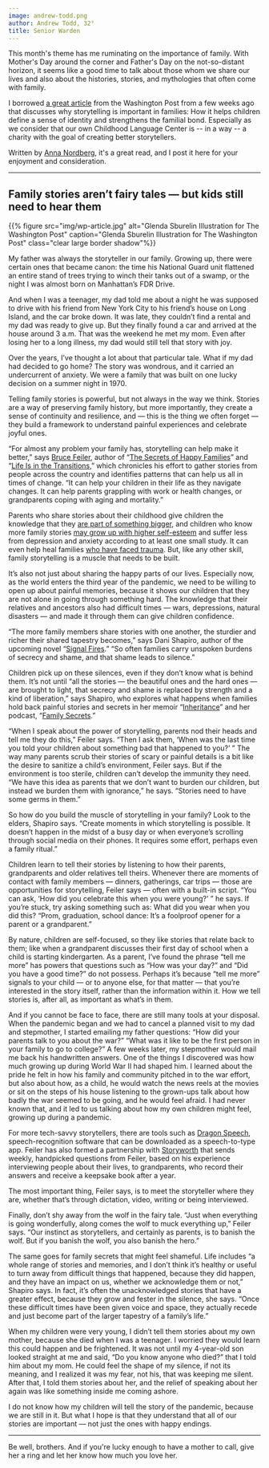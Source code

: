 ```yaml
---
image: andrew-todd.png
author: Andrew Todd, 32°
title: Senior Warden
---
```


This month's theme has me ruminating on the importance of family. With Mother's Day around the corner and Father's Day on the not-so-distant horizon, it seems like a good time to talk about those whom we share our lives and also about the histories, stories, and mythologies that often come with family.

I borrowed [a great article][1] from the Washington Post from a few weeks ago that discusses why storytelling is important in families: How it helps children define a sense of identity and strengthens the familial bond. Especially as we consider that our own Childhood Language Center is -- in a way -- a charity with the goal of creating better storytellers.

Written by [Anna Nordberg][2], it's a great read, and I post it here for your enjoyment and consideration.

---

## Family stories aren’t fairy tales — but kids still need to hear them

{{% figure src="img/wp-article.jpg" alt="Glenda Sburelin Illustration for The Washington Post" caption="Glenda Sburelin Illustration for The Washington Post" class="clear large border shadow"%}}

My father was always the storyteller in our family. Growing up, there were certain ones that became canon: the time his National Guard unit flattened an entire stand of trees trying to winch their tanks out of a swamp, or the night I was almost born on Manhattan’s FDR Drive.

And when I was a teenager, my dad told me about a night he was supposed to drive with his friend from New York City to his friend’s house on Long Island, and the car broke down. It was late, they couldn’t find a rental and my dad was ready to give up. But they finally found a car and arrived at the house around 3 a.m. That was the weekend he met my mom. Even after losing her to a long illness, my dad would still tell that story with joy.

Over the years, I’ve thought a lot about that particular tale. What if my dad had decided to go home? The story was wondrous, and it carried an undercurrent of anxiety. We were a family that was built on one lucky decision on a summer night in 1970.

Telling family stories is powerful, but not always in the way we think. Stories are a way of preserving family history, but more importantly, they create a sense of continuity and resilience, and — this is the thing we often forget — they build a framework to understand painful experiences and celebrate joyful ones.

“For almost any problem your family has, storytelling can help make it better,” says [Bruce Feiler][3], author of “[The Secrets of Happy Families][4]” and “[Life Is in the Transitions][5],” which chronicles his effort to gather stories from people across the country and identifies patterns that can help us all in times of change. “It can help your children in their life as they navigate changes. It can help parents grappling with work or health changes, or grandparents coping with aging and mortality.”

Parents who share stories about their childhood give children the knowledge that they [are part of something bigger][6], and children who know more family stories [may grow up with higher self-esteem][7] and suffer less from depression and anxiety according to at least one small study. It can even help heal families [who have faced trauma][8]. But, like any other skill, family storytelling is a muscle that needs to be built.

It’s also not just about sharing the happy parts of our lives. Especially now, as the world enters the third year of the pandemic, we need to be willing to open up about painful memories, because it shows our children that they are not alone in going through something hard. The knowledge that their relatives and ancestors also had difficult times — wars, depressions, natural disasters — and made it through them can give children confidence.

“The more family members share stories with one another, the sturdier and richer their shared tapestry becomes,” says Dani Shapiro, author of the upcoming novel “[Signal Fires][9].” “So often families carry unspoken burdens of secrecy and shame, and that shame leads to silence.”

Children pick up on these silences, even if they don’t know what is behind them. It’s not until “all the stories — the beautiful ones and the hard ones — are brought to light, that secrecy and shame is replaced by strength and a kind of liberation,” says Shapiro, who explores what happens when families hold back painful stories and secrets in her memoir “[Inheritance][10]” and her podcast, “[Family Secrets][11].”

“When I speak about the power of storytelling, parents nod their heads and tell me they do this,” Feiler says. “Then I ask them, ‘When was the last time you told your children about something bad that happened to you?’ ” The way many parents scrub their stories of scary or painful details is a bit like the desire to sanitize a child’s environment, Feiler says. But if the environment is too sterile, children can’t develop the immunity they need. “We have this idea as parents that we don’t want to burden our children, but instead we burden them with ignorance,” he says. “Stories need to have some germs in them.”

So how do you build the muscle of storytelling in your family? Look to the elders, Shapiro says. “Create moments in which storytelling is possible. It doesn’t happen in the midst of a busy day or when everyone’s scrolling through social media on their phones. It requires some effort, perhaps even a family ritual.”

Children learn to tell their stories by listening to how their parents, grandparents and older relatives tell theirs. Whenever there are moments of contact with family members — dinners, gatherings, car trips — those are opportunities for storytelling, Feiler says — often with a built-in script. “You can ask, ‘How did you celebrate this when you were young?’ ” he says. If you’re stuck, try asking something such as: What did you wear when you did this? “Prom, graduation, school dance: It’s a foolproof opener for a parent or a grandparent.”

By nature, children are self-focused, so they like stories that relate back to them; like when a grandparent discusses their first day of school when a child is starting kindergarten. As a parent, I’ve found the phrase “tell me more” has powers that questions such as “How was your day?” and “Did you have a good time?” do not possess. Perhaps it’s because “tell me more” signals to your child — or to anyone else, for that matter — that you’re interested in the story itself, rather than the information within it. How we tell stories is, after all, as important as what’s in them.

And if you cannot be face to face, there are still many tools at your disposal. When the pandemic began and we had to cancel a planned visit to my dad and stepmother, I started emailing my father questions: “How did your parents talk to you about the war?” “What was it like to be the first person in your family to go to college?” A few weeks later, my stepmother would mail me back his handwritten answers. One of the things I discovered was how much growing up during World War II had shaped him. I learned about the pride he felt in how his family and community pitched in to the war effort, but also about how, as a child, he would watch the news reels at the movies or sit on the steps of his house listening to the grown-ups talk about how badly the war seemed to be going, and he would feel afraid. I had never known that, and it led to us talking about how my own children might feel, growing up during a pandemic.

For more tech-savvy storytellers, there are tools such as [Dragon Speech][12], speech-recognition software that can be downloaded as a speech-to-type app. Feiler has also formed a partnership with [Storyworth][13] that sends weekly, handpicked questions from Feiler, based on his experience interviewing people about their lives, to grandparents, who record their answers and receive a keepsake book after a year.

The most important thing, Feiler says, is to meet the storyteller where they are, whether that’s through dictation, video, writing or being interviewed.

Finally, don’t shy away from the wolf in the fairy tale. “Just when everything is going wonderfully, along comes the wolf to muck everything up,” Feiler says. “Our instinct as storytellers, and certainly as parents, is to banish the wolf. But if you banish the wolf, you also banish the hero.”

The same goes for family secrets that might feel shameful. Life includes “a whole range of stories and memories, and I don’t think it’s healthy or useful to turn away from difficult things that happened, because they did happen, and they have an impact on us, whether we acknowledge them or not,” Shapiro says. In fact, it’s often the unacknowledged stories that have a greater effect, because they grow and fester in the silence, she says. “Once these difficult times have been given voice and space, they actually recede and just become part of the larger tapestry of a family’s life.”

When my children were very young, I didn’t tell them stories about my own mother, because she died when I was a teenager. I worried they would learn this could happen and be frightened. It was not until my 4-year-old son looked straight at me and said, “Do you know anyone who died?” that I told him about my mom. He could feel the shape of my silence, if not its meaning, and I realized it was my fear, not his, that was keeping me silent. After that, I told them stories about her, and the relief of speaking about her again was like something inside me coming ashore.

I do not know how my children will tell the story of the pandemic, because we are still in it. But what I hope is that they understand that all of our stories are important — not just the ones with happy endings.

---

Be well, brothers. And if you're lucky enough to have a mother to call, give her a ring and let her know how much you love her.


[1]: https://www.washingtonpost.com/parenting/2022/04/12/family-stories-children/
[2]: https://www.instagram.com/annanordberg_writer/
[3]: https://www.brucefeiler.com/
[4]: https://read.amazon.com/kp/embed?asin=B0089LOHHO&preview=newtab&linkCode=kpe&ref_=cm_sw_r_kb_dp_FT70CJCRK37NDTD41Q4F&tag=thewaspos09-20
[5]: https://read.amazon.com/kp/embed?asin=B07Y7MNHL1&preview=newtab&linkCode=kpe&ref_=cm_sw_r_kb_dp_MX21WN631KR313AG2BAF&tag=thewaspos09-20
[6]: https://www.washingtonpost.com/lifestyle/on-parenting/taking-back-the-family-dinner-how-we-created-a-mealtime-renaissance/2019/08/19/b3d8c4e8-82ee-11e9-933d-7501070ee669_story.html?itid=lk_inline_manual_10
[7]: https://ncph.org/wp-content/uploads/2013/12/The-power-of-family-history-in-adolescent-identity.pdf
[8]: https://www.ncbi.nlm.nih.gov/pmc/articles/PMC3010736/
[9]: https://amzn.to/3NYPUg2
[10]: https://read.amazon.com/kp/embed?asin=B07DBRGMFB&preview=newtab&linkCode=kpe&ref_=cm_sw_r_kb_dp_NEAF82ACYVBM8A9SFJ8Y&tag=thewaspos09-20
[11]: https://danishapiro.com/family-secrets/
[12]: https://www.nuance.com/dragon.html
[13]: https://welcome.storyworth.com/lifestoryproject?utm_medium=affiliate&utm_source=brucefeiler&oid=37&affid=14
